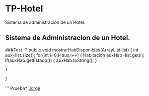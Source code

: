 # TP-Hotel
Sistema de administración de un Hotel.
## Sistema de Administracion de un Hotel.
###Test
'''
public void mostrarHabDisponibles(ArrayList<Habitacion> list)
{
	int aux=list.size();
	for(int i=0;i<aux;i++) {
		Habitacion auxHab=list.get(i);
		if(auxHab.getEstado())
		{
			auxHab.toString();
		}

	}
}

'''
Prueba* [Jorge](http://www.dropwizard.io/1.0.2/docs/)
